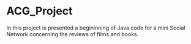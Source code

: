 # ACG_Project

In this project is presented a begininning of Java code for a mini Social Network concerning the reviews of films and books.
